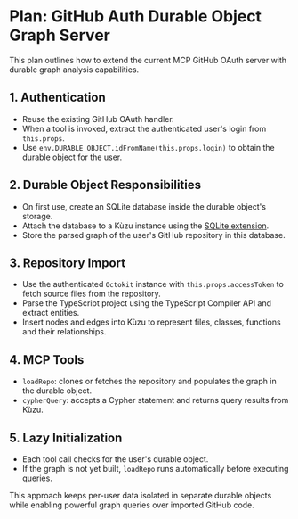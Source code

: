 # Plan: GitHub Auth Durable Object Graph Server

This plan outlines how to extend the current MCP GitHub OAuth server with durable graph analysis capabilities.

## 1. Authentication
- Reuse the existing GitHub OAuth handler.
- When a tool is invoked, extract the authenticated user's login from `this.props`.
- Use `env.DURABLE_OBJECT.idFromName(this.props.login)` to obtain the durable object for the user.

## 2. Durable Object Responsibilities
- On first use, create an SQLite database inside the durable object's storage.
- Attach the database to a Kùzu instance using the [SQLite extension](https://docs.kuzudb.com/extensions/attach/sqlite/).
- Store the parsed graph of the user's GitHub repository in this database.

## 3. Repository Import
- Use the authenticated `Octokit` instance with `this.props.accessToken` to fetch source files from the repository.
- Parse the TypeScript project using the TypeScript Compiler API and extract entities.
- Insert nodes and edges into Kùzu to represent files, classes, functions and their relationships.

## 4. MCP Tools
- `loadRepo`: clones or fetches the repository and populates the graph in the durable object.
- `cypherQuery`: accepts a Cypher statement and returns query results from Kùzu.

## 5. Lazy Initialization
- Each tool call checks for the user's durable object.
- If the graph is not yet built, `loadRepo` runs automatically before executing queries.

This approach keeps per-user data isolated in separate durable objects while enabling powerful graph queries over imported GitHub code.
